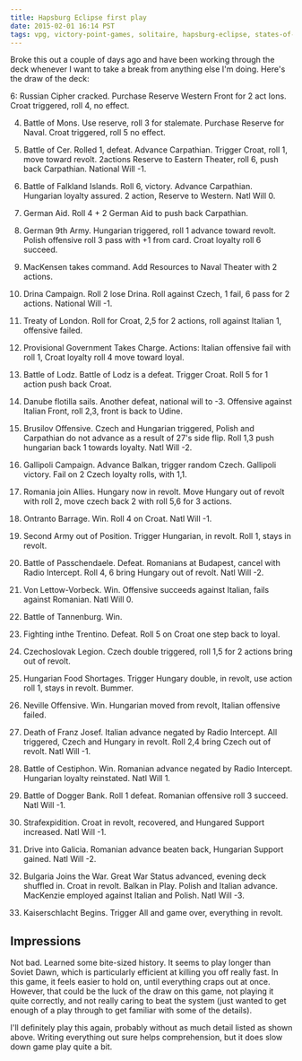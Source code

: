 ```yaml
---
title: Hapsburg Eclipse first play
date: 2015-02-01 16:14 PST
tags: vpg, victory-point-games, solitaire, hapsburg-eclipse, states-of-siege, leviloff, darin-a-leviloff
---
```


Broke this out a couple of days ago and have been working through the deck
whenever I want to take a break from anything else I'm doing. Here's the
draw of the deck:

6: Russian Cipher cracked. Purchase Reserve Western Front for 2 act
Ions. Croat triggered, roll 4, no effect.

4. Battle of Mons. Use reserve, roll 3 for stalemate. Purchase Reserve for Naval. Croat triggered, roll 5 no effect.

3. Battle of Cer. Rolled 1, defeat. Advance Carpathian. Trigger Croat, roll 1, move toward revolt. 2actions Reserve to Eastern Theater, roll 6, push back Carpathian. National Will -1.

9. Battle of Falkland Islands. Roll 6, victory. Advance Carpathian. Hungarian loyalty assured. 2 action, Reserve to Western. Natl Will 0.

35.  German Aid. Roll 4 + 2 German Aid to push back Carpathian.

10. German 9th Army. Hungarian triggered, roll 1 advance toward revolt. Polish offensive roll 3 pass with +1 from card. Croat loyalty roll 6 succeed.

16. MacKensen takes command. Add Resources to Naval Theater with 2 actions.

7. Drina Campaign. Roll 2 lose Drina. Roll against Czech, 1 fail, 6 pass for 2 actions. National Will -1.

15. Treaty of London. Roll for Croat, 2,5 for 2 actions, roll against Italian 1, offensive failed.

27. Provisional Government Takes Charge. Actions: Italian offensive fail with roll 1, Croat loyalty roll 4 move toward loyal.

8. Battle of Lodz. Battle of Lodz is a defeat. Trigger Croat. Roll 5 for 1 action push back Croat.

24. Danube flotilla sails. Another defeat, national will to -3. Offensive against Italian Front, roll 2,3, front is back to Udine.

21. Brusilov Offensive. Czech and Hungarian triggered, Polish and Carpathian do not advance as a result of 27's side flip. Roll 1,3 push hungarian back 1 towards loyalty. Natl Will -2.

14. Gallipoli Campaign. Advance Balkan, trigger random Czech. Gallipoli victory. Fail on 2 Czech loyalty rolls, with 1,1.

22. Romania join Allies. Hungary now in revolt. Move Hungary out of revolt with roll 2, move czech back 2 with roll 5,6 for 3 actions.

29. Ontranto Barrage. Win. Roll 4 on Croat. Natl Will -1.

1. Second Army out of Position. Trigger Hungarian, in revolt. Roll 1, stays in revolt.

33. Battle of Passchendaele. Defeat. Romanians at Budapest, cancel with Radio Intercept. Roll 4, 6 bring Hungary out of revolt. Natl Will -2.

18. Von Lettow-Vorbeck. Win. Offensive succeeds against Italian, fails against Romanian. Natl Will 0.

5. Battle of Tannenburg. Win.

26. Fighting inthe Trentino. Defeat. Roll 5 on Croat one step back to loyal.

13. Czechoslovak Legion. Czech double triggered, roll 1,5 for 2 actions bring out of revolt.

34. Hungarian Food Shortages. Trigger Hungary double, in revolt, use action roll 1, stays in revolt. Bummer.

30. Neville Offensive. Win. Hungarian moved from revolt, Italian offensive failed.

25. Death of Franz Josef.  Italian advance negated by Radio Intercept. All triggered, Czech and Hungary in revolt. Roll 2,4 bring Czech out of revolt. Natl Will -1.

19. Battle of Cestiphon. Win. Romanian advance negated by Radio Intercept. Hungarian loyalty reinstated. Natl Will 1.

12. Battle of Dogger Bank. Roll 1 defeat. Romanian offensive roll 3 succeed. Natl Will -1.

20. Strafexpidition. Croat in revolt, recovered, and Hungared Support increased. Natl Will -1.

2. Drive into Galicia. Romanian advance beaten back, Hungarian Support gained. Natl Will -2.

17. Bulgaria Joins the War. Great War Status advanced, evening deck shuffled in.  Croat in revolt. Balkan in Play. Polish and Italian advance. MacKenzie employed against Italian and Polish. Natl Will -3.

42. Kaiserschlacht Begins. Trigger All and game over, everything in revolt.

## Impressions

Not bad. Learned some bite-sized history. It seems to play longer than Soviet
Dawn, which is particularly efficient at killing you off really fast. In this
game, it feels easier to hold on, until everything craps out at once. However,
that could be the luck of the draw on this game, not playing it quite correctly,
and not really caring to beat the system (just wanted to get enough of a play
through to get familiar with some of the details).

I'll definitely play this again, probably without as much detail listed as shown
above. Writing everything out sure helps comprehension, but it does slow down
game play quite a bit.
